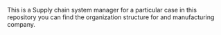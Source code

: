 This is a Supply chain system manager for a particular case in this repository you can find the organization structure for and manufacturing company.
